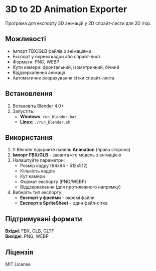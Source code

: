 # 3D to 2D Animation Exporter

Програма для експорту 3D анімацій у 2D спрайт-листи для 2D ігор.

## Можливості

- Імпорт FBX/GLB файлів з анімаціями
- Експорт у окремі кадри або спрайт-лист
- Формати: PNG, WEBP
- Кути камери: фронтальний, ізометричний, бічний
- Віддзеркалення анімації
- Автоматичне розрахування сітки спрайт-листа

## Встановлення

1. Встановіть Blender 4.0+
2. Запустіть:
   - **Windows**: `run_blender.bat`
   - **Linux**: `./run_blender.sh`

## Використання

1. У Blender відкрийте панель **Animation** (права сторона)
2. **Імпорт FBX/GLB** - завантажте модель з анімацією
3. Налаштуйте параметри:
   - Розмір кадру (64x64 - 512x512)
   - Кількість кадрів
   - Кут камери
   - Формат експорту (PNG/WEBP)
   - Віддзеркалення (для протилежного напрямку)
4. Виберіть тип експорту:
   - **Експорт у фрейми** - окремі файли
   - **Експорт в SpriteSheet** - один файл-сітка

## Підтримувані формати

**Вхідні**: FBX, GLB, GLTF  
**Вихідні**: PNG, WEBP

## Ліцензія

MIT License